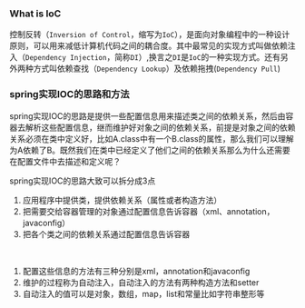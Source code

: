 ### What is IoC
控制反转（`Inversion of Control`，缩写为`IoC`），是面向对象编程中的一种设计原则，可以用来减低计算机代码之间的耦合度。其中最常见的实现方式叫做依赖注入（`Dependency Injection`，简称`DI`）,换言之`DI`是`IoC`的一种实现方式。还有另外两种方式叫依赖查找（`Dependency Lookup`）及依赖拖拽(`Dependency Pull`)


### spring实现IOC的思路和方法
spring实现IOC的思路是提供一些配置信息用来描述类之间的依赖关系，然后由容器去解析这些配置信息，继而维护好对象之间的依赖关系，前提是对象之间的依赖关系必须在类中定义好，比如A.class中有一个B.class的属性，那么我们可以理解为A依赖了B。既然我们在类中已经定义了他们之间的依赖关系那么为什么还需要在配置文件中去描述和定义呢？

spring实现IOC的思路大致可以拆分成3点
1. 应用程序中提供类，提供依赖关系（属性或者构造方法）
1. 把需要交给容器管理的对象通过配置信息告诉容器（xml、annotation，javaconfig）
1. 把各个类之间的依赖关系通过配置信息告诉容器

<br/>

1. 配置这些信息的方法有三种分别是xml，annotation和javaconfig
1. 维护的过程称为自动注入，自动注入的方法有两种构造方法和setter
1. 自动注入的值可以是对象，数组，map，list和常量比如字符串整形等